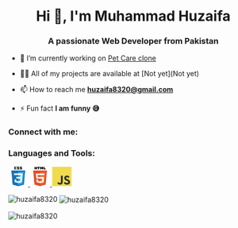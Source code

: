 <h1 align="center">Hi 👋, I'm Muhammad Huzaifa</h1>
<h3 align="center">A passionate Web Developer from Pakistan</h3>

- 🔭 I’m currently working on [Pet Care clone](https://huzaifa8320.github.io/Pet-Care-Assignment-No-11/)

- 👨‍💻 All of my projects are available at [Not yet](Not yet)

- 📫 How to reach me **huzaifa8320@gmail.com**

- ⚡ Fun fact **I am funny 😅**

<h3 align="left">Connect with me:</h3>
<p align="left">
</p>

<h3 align="left">Languages and Tools:</h3>
<p align="left"> <a href="https://www.w3schools.com/css/" target="_blank" rel="noreferrer"> <img src="https://raw.githubusercontent.com/devicons/devicon/master/icons/css3/css3-original-wordmark.svg" alt="css3" width="40" height="40"/> </a> <a href="https://www.w3.org/html/" target="_blank" rel="noreferrer"> <img src="https://raw.githubusercontent.com/devicons/devicon/master/icons/html5/html5-original-wordmark.svg" alt="html5" width="40" height="40"/> </a> <a href="https://developer.mozilla.org/en-US/docs/Web/JavaScript" target="_blank" rel="noreferrer"> <img src="https://raw.githubusercontent.com/devicons/devicon/master/icons/javascript/javascript-original.svg" alt="javascript" width="40" height="40"/> </a> </p>

<p><img align="left" src="https://github-readme-stats.vercel.app/api/top-langs?username=huzaifa8320&show_icons=true&locale=en&layout=compact" alt="huzaifa8320" /></p>

<p>&nbsp;<img align="center" src="https://github-readme-stats.vercel.app/api?username=huzaifa8320&show_icons=true&locale=en" alt="huzaifa8320" /></p>

<p><img align="center" src="https://github-readme-streak-stats.herokuapp.com/?user=huzaifa8320&" alt="huzaifa8320" /></p>
